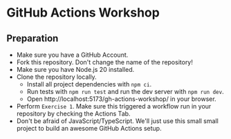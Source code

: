 # GitHub Actions Workshop

## Preparation

- Make sure you have a GitHub Account.
- Fork this repository. Don't change the name of the repository!
- Make sure you have Node.js 20 installed.
- Clone the repository locally.
  - Install all project dependencies with `npm ci`.
  - Run tests with `npm run test` and run the dev server with `npm run dev`.
  - Open http://localhost:5173/gh-actions-workshop/ in your browser.
- Perform `Exercise 1`. Make sure this triggered a workflow run in your repository by checking the Actions Tab.
- Don't be afraid of JavaScript/TypeScript. We'll just use this small small project to build an awesome GitHub Actions setup.
